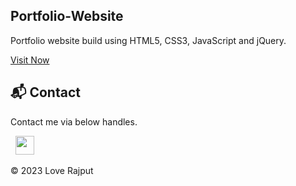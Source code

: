 ## Portfolio-Website
Portfolio website build using HTML5, CSS3, JavaScript and jQuery.

<a href="https://lovee17.github.io/My-Portfolio/" target="_blank">Visit Now </a>

<h2>📬 Contact</h2>


Contact me via below handles.

&nbsp;&nbsp;<a href="https://www.linkedin.com/in/love-rajput-2100771b9/"><img src="https://www.felberpr.com/wp-content/uploads/linkedin-logo.png" width="30"></img></a>

© 2023 Love Rajput
